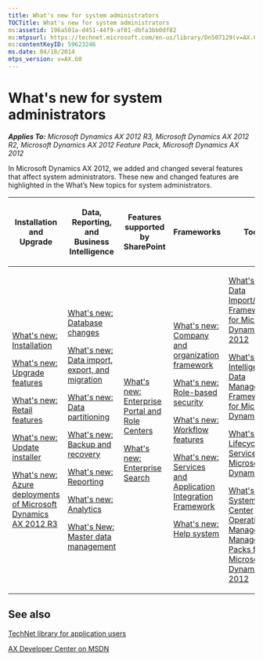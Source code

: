```yaml
---
title: What's new for system administrators
TOCTitle: What's new for system administrators
ms:assetid: 196a501a-d451-44f9-af01-dbfa3bb0df82
ms:mtpsurl: https://technet.microsoft.com/en-us/library/Dn507129(v=AX.60)
ms:contentKeyID: 59623246
ms.date: 04/18/2014
mtps_version: v=AX.60
---
```


# What's new for system administrators 


_**Applies To:** Microsoft Dynamics AX 2012 R3, Microsoft Dynamics AX 2012 R2, Microsoft Dynamics AX 2012 Feature Pack, Microsoft Dynamics AX 2012_

In Microsoft Dynamics AX 2012, we added and changed several features that affect system administrators. These new and changed features are highlighted in the What’s New topics for system administrators.

<table>
<colgroup>
<col style="width: 20%" />
<col style="width: 20%" />
<col style="width: 20%" />
<col style="width: 20%" />
<col style="width: 20%" />
</colgroup>
<thead>
<tr class="header">
<th><p>Installation and Upgrade</p></th>
<th><p>Data, Reporting, and Business Intelligence</p></th>
<th><p>Features supported by SharePoint</p></th>
<th><p>Frameworks</p></th>
<th><p>Tools</p></th>
</tr>
</thead>
<tbody>
<tr class="odd">
<td><p><a href="what-s-new-installation.md">What's new: Installation</a></p>
<p><a href="what-s-new-upgrade-features.md">What's new: Upgrade features</a></p>
<p><a href="what-s-new-retail-features.md">What's new: Retail features</a></p>
<p><a href="what-s-new-update-installer.md">What's new: Update installer</a></p>
<p><a href="what-s-new-azure-deployments-of-microsoft-dynamics-ax-2012-r3.md">What's new: Azure deployments of Microsoft Dynamics AX 2012 R3</a></p></td>
<td><p><a href="what-s-new-database-changes.md">What's new: Database changes</a></p>
<p><a href="what-s-new-data-import-export-and-migration.md">What's new: Data import, export, and migration</a></p>
<p><a href="what-s-new-data-partitioning.md">What's new: Data partitioning</a></p>
<p><a href="what-s-new-backup-and-recovery.md">What's new: Backup and recovery</a></p>
<p><a href="what-s-new-reporting.md">What's new: Reporting</a></p>
<p><a href="what-s-new-analytics.md">What's new: Analytics</a></p>
<p><a href="what-s-new-master-data-management.md">What's New: Master data management</a></p></td>
<td><p><a href="what-s-new-enterprise-portal-and-role-centers.md">What's new: Enterprise Portal and Role Centers</a></p>
<p><a href="what-s-new-enterprise-search.md">What's new: Enterprise Search</a></p></td>
<td><p><a href="what-s-new-company-and-organization-framework.md">What's new: Company and organization framework</a></p>
<p><a href="what-s-new-role-based-security.md">What's new: Role-based security</a></p>
<p><a href="what-s-new-workflow-features.md">What's new: Workflow features</a></p>
<p><a href="what-s-new-services-and-application-integration-framework.md">What's new: Services and Application Integration Framework</a></p>
<p><a href="what-s-new-help-system.md">What's new: Help system</a></p></td>
<td><p><a href="what-s-new-data-import-export-framework-for-microsoft-dynamics-ax-2012.md">What's new: Data Import/Export Framework for Microsoft Dynamics AX 2012</a></p>
<p><a href="what-s-new-microsoft-dynamics-ax-intelligent-data-management-framework.md">What's new: Intelligent Data Management Framework for Microsoft Dynamics AX</a></p>
<p><a href="what-s-new-lifecycle-services-for-microsoft-dynamics.md">What's new: Lifecycle Services for Microsoft Dynamics</a></p>

<p><a href="what-s-new-system-center-operations-manager-management-packs-for-microsoft-dynamics-ax-2012.md">What's new: System Center Operations Manager Management Packs for Microsoft Dynamics AX 2012</a></p></td>
</tr>
</tbody>
</table>

## See also

[TechNet library for application users](http://go.microsoft.com/fwlink/?linkid=214391)

[AX Developer Center on MSDN](http://go.microsoft.com/fwlink/?linkid=110356)
